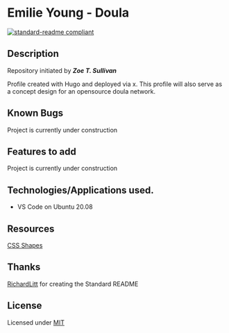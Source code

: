 # Emilie Young - Doula 
[![standard-readme compliant](https://img.shields.io/badge/readme%20style-standard-brightgreen.svg?style=flat-square)](https://github.com/RichardLitt/standard-readme)



## Description

Repository initiated by _**Zoe T. Sullivan**_

Profile created with Hugo and deployed via x. This profile will also serve as a concept design for an opensource doula network.




## Known Bugs

Project is currently under construction

## Features to add

Project is currently under construction


## Technologies/Applications used.

- VS Code on Ubuntu 20.08

## Resources
[CSS Shapes](https://css-tricks.com/the-shapes-of-css/)

## Thanks

[RichardLitt](https://github.com/RichardLitt) for creating the Standard README


## License

Licensed under [MIT](LICENSE)